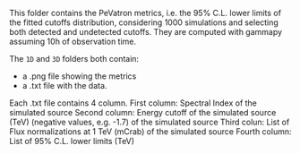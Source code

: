 This folder contains the PeVatron metrics, i.e. the 95% C.L. lower limits of the fitted cutoffs distribution, considering 1000 simulations and selecting both detected and undetected cutoffs. They are computed with gammapy assuming 10h of observation time.

The `1D` and `3D` folders both contain:
- a .png file showing the metrics
- a .txt file with the data.

Each .txt file contains 4 column.
First column: Spectral Index of the simulated source 
Second column: Energy cutoff of the simulated source (TeV) (negative values, e.g. -1.7) of the simulated source
Third colun: List of Flux normalizations at 1 TeV (mCrab) of the simulated source
Fourth column: List of 95% C.L. lower limits (TeV)

